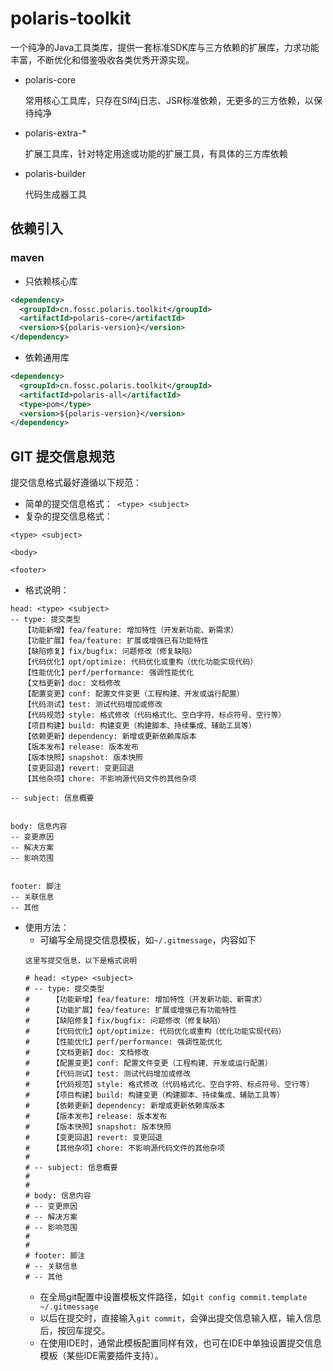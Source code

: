 # polaris-toolkit

一个纯净的Java工具类库，提供一套标准SDK库与三方依赖的扩展库，力求功能丰富，不断优化和借鉴吸收各类优秀开源实现。

- polaris-core

  常用核心工具库，只存在Slf4j日志、JSR标准依赖，无更多的三方依赖，以保待纯净

- polaris-extra-*

  扩展工具库，针对特定用途或功能的扩展工具，有具体的三方库依赖

- polaris-builder

  代码生成器工具

## 依赖引入

### maven

- 只依赖核心库
```xml
<dependency>
  <groupId>cn.fossc.polaris.toolkit</groupId>
  <artifactId>polaris-core</artifactId>
  <version>${polaris-version}</version>
</dependency>
```
- 依赖通用库
```xml
<dependency>
  <groupId>cn.fossc.polaris.toolkit</groupId>
  <artifactId>polaris-all</artifactId>
  <type>pom</type>
  <version>${polaris-version}</version>
</dependency>
```


## GIT 提交信息规范

提交信息格式最好遵循以下规范：

- 简单的提交信息格式：` <type> <subject>`
- 复杂的提交信息格式：
```
<type> <subject>

<body>

<footer>
```

- 格式说明：
```
head: <type> <subject>
-- type: 提交类型
   【功能新增】fea/feature: 增加特性（开发新功能、新需求）
   【功能扩展】fea/feature: 扩展或增强已有功能特性
   【缺陷修复】fix/bugfix: 问题修改（修复缺陷）
   【代码优化】opt/optimize: 代码优化或重构（优化功能实现代码）
   【性能优化】perf/performance: 强调性能优化
   【文档更新】doc: 文档修改
   【配置变更】conf: 配置文件变更（工程构建、开发或运行配置）
   【代码测试】test: 测试代码增加或修改
   【代码规范】style: 格式修改（代码格式化、空白字符、标点符号、空行等）
   【项目构建】build: 构建变更（构建脚本、持续集成、辅助工具等）
   【依赖更新】dependency: 新增或更新依赖库版本
   【版本发布】release: 版本发布
   【版本快照】snapshot: 版本快照
   【变更回退】revert: 变更回退
   【其他杂项】chore: 不影响源代码文件的其他杂项

-- subject: 信息概要


body: 信息内容
-- 变更原因
-- 解决方案
-- 影响范围


footer: 脚注
-- 关联信息
-- 其他
```

- 使用方法：
  - 可编写全局提交信息模板，如`~/.gitmessage`，内容如下
  ```
  这里写提交信息，以下是格式说明

  # head: <type> <subject>
  # -- type: 提交类型
  #     【功能新增】fea/feature: 增加特性（开发新功能、新需求）
  #     【功能扩展】fea/feature: 扩展或增强已有功能特性
  #     【缺陷修复】fix/bugfix: 问题修改（修复缺陷）
  #     【代码优化】opt/optimize: 代码优化或重构（优化功能实现代码）
  #     【性能优化】perf/performance: 强调性能优化
  #     【文档更新】doc: 文档修改
  #     【配置变更】conf: 配置文件变更（工程构建、开发或运行配置）
  #     【代码测试】test: 测试代码增加或修改
  #     【代码规范】style: 格式修改（代码格式化、空白字符、标点符号、空行等）
  #     【项目构建】build: 构建变更（构建脚本、持续集成、辅助工具等）
  #     【依赖更新】dependency: 新增或更新依赖库版本
  #     【版本发布】release: 版本发布
  #     【版本快照】snapshot: 版本快照
  #     【变更回退】revert: 变更回退
  #     【其他杂项】chore: 不影响源代码文件的其他杂项
  #
  # -- subject: 信息概要
  #
  #
  # body: 信息内容
  # -- 变更原因
  # -- 解决方案
  # -- 影响范围
  #
  #
  # footer: 脚注
  # -- 关联信息
  # -- 其他
  ```
  - 在全局git配置中设置模板文件路径，如`git config commit.template ~/.gitmessage`
  - 以后在提交时，直接输入`git commit`，会弹出提交信息输入框，输入信息后，按回车提交。
  - 在使用IDE时，通常此模板配置同样有效，也可在IDE中单独设置提交信息模板（某些IDE需要插件支持）。

